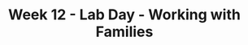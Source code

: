 ---
layout: single_embed_slide
title: "Week 12 - Lab Day - Working with Families"
presentation_id: UtmCGr
canonical_url: /presentations/UtmCGr/
slides:
  - slide_name: ../deck-5095-large-0.jpeg
    slide_thumbnail: ../deck-5095-thumb-0.jpeg
    slide_text: >
      <p><strong>Location</strong>: CBC Campus -  SWL 108<br />
      <strong>Time</strong>: Wednesdays from 5:30-8:15<br />
      <strong>Week 12</strong>: 04/01/2020<br />
      <strong>Topic and Content Area</strong>: Working with Families II<br />
      <strong>Reading Assignment</strong>: Prest and Protinsky (1993)<br />
      <strong>Assignments Due</strong>: N/A<br />
      <strong>Other Important Information</strong>: N/A</p>
      
  - slide_name: ../deck-5095-large-1.jpeg
    slide_thumbnail: ../deck-5095-thumb-1.jpeg
    slide_text: >
      <p>[Whole Class Activity] Watch Family Therapy Video clip of the Simpsons.</p>
      <blockquote>
      <p>Today we will be talking about working with families and what that looks like.</p>
      </blockquote>
      
  - slide_name: ../deck-5095-large-2.jpeg
    slide_thumbnail: ../deck-5095-thumb-2.jpeg
    slide_text: >
      <ul>
      <li>Specific tools for working with families</li>
      <li>Dysfunctional family roles</li>
      <li>Implementation of family intervention</li>
      </ul>
      
  - slide_name: ../deck-5095-large-3.jpeg
    slide_thumbnail: ../deck-5095-thumb-3.jpeg
    slide_text: >
      <blockquote>
      <p>This activity is based both on work done ART and from Guiding Good Choices Parenting Classes. In ART the following are the sections of what is called the anger control chain.</p>
      </blockquote>
      <ul>
      <li>Triggers (internal / external)</li>
      <li>Cues</li>
      <li>Anger reducers</li>
      <li>Reminders</li>
      <li>Thinking ahead (if __ then __ thinking)</li>
      <li>Social skill</li>
      <li>Self evaluation</li>
      </ul>
      <blockquote>
      <p>I want to show you an activity you could do in groups / with families to help brainstorm what a youth’s cues are.</p>
      </blockquote>
      <p>[Whole Class Activity] Draw an outline of a person. Have people brainstorm what they feel like when they get upset. Using outrageous drawings.</p>
      
  - slide_name: ../deck-5095-large-4.jpeg
    slide_thumbnail: ../deck-5095-thumb-4.jpeg
    slide_text: >
      <blockquote>
      <p>The following is a handout I used to use many times when I have been working with families who have conflict.</p>
      </blockquote>
      <blockquote>
      <p>One way that I frequently used it was to talk about it point by point.</p>
      </blockquote>
      <blockquote>
      <p>[Whole Class Activity] Demonstrate with volunteers going through the form for a couple of minutes.</p>
      </blockquote>
      
  - slide_name: ../deck-5095-large-5.jpeg
    slide_thumbnail: ../deck-5095-thumb-5.jpeg
    slide_text: >
      <blockquote>
      <p>The following is a good list of validating vs. invalidating statements.</p>
      </blockquote>
      <blockquote>
      <p>[Whole Class Activity] Give class some time to review the material. What are some different ways that somebody could use this with a family?</p>
      </blockquote>
      
  - slide_name: ../deck-5095-large-6.jpeg
    slide_thumbnail: ../deck-5095-thumb-6.jpeg
    slide_text: >
      <blockquote>
      <p>The wellness wheel is not an activity I did as frequently with families as I did with individuals, but it it still works just as well.</p>
      </blockquote>
      <blockquote>
      <p>[Whole Class Activity] Have entire class complete a wellness wheel themselves, walking them through questions.</p>
      </blockquote>
      
  - slide_name: ../deck-5095-large-7.jpeg
    slide_thumbnail: ../deck-5095-thumb-7.jpeg
    slide_text: >
      <blockquote>
      <p>This is another form that I thought I’d share with you. It’s a pretty simple concept. Sometimes it can be really beneficial for our clients if we can make things simple and clearly defined.</p>
      </blockquote>
      <p>While, I don’t have other examples for you, similar style handouts could be made and used…</p>
      <ul>
      <li>Using I-Messages</li>
      <li>Eriksons stages of development</li>
      <li>…etc</li>
      </ul>
      
  - slide_name: ../deck-5095-large-8.jpeg
    slide_thumbnail: ../deck-5095-thumb-8.jpeg
    slide_text: >
      <blockquote>
      <p>There can be a number roles that family members might fall under. Sometimes, especially in literature regarding substance abuse, there are roles described as co-dependent or dysfunctional considered common. We are going to spend some time examining those.</p>
      </blockquote>
      <p>Also, something to consider. There is no real scientific backing to some of this, it is taken as standard and frequently seen, but has not be scientifically verified.</p>
      
  - slide_name: ../deck-5095-large-9.jpeg
    slide_thumbnail: ../deck-5095-thumb-9.jpeg
    slide_text: >
      <p>The entire family life revolves around the addict or alcoholic. Each codependent role has been taken on in order to “make sense” of, and handle, the dysfunction in the everyday life of the family.</p>
      <p>Understanding the addict is very important. Of equal importance is knowing that by making changes in your own actions, you can stop supporting the addictive behavior of your loved one.</p>
      
  - slide_name: ../deck-5095-large-10.jpeg
    slide_thumbnail: ../deck-5095-thumb-10.jpeg
    slide_text: >
      <blockquote>
      <p>This family member (often the oldest child) devotes his time and attention to making the family look “normal” and without problems.</p>
      </blockquote>
      <ul>
      <li>By overachieving and being successful in school, work or social activities.</li>
      <li>The Hero feels he can mask or make up for the dysfunctional home life.</li>
      <li>Everyone sees the Hero as kind, helpful and positive.</li>
      <li>Inside
      <ul>
      <li>Heroes often feel isolated inside</li>
      <li>Unable to express their true feelings.</li>
      </ul>
      </li>
      <li>They may have difficulty with intimate relationships in later life</li>
      <li>May suffer from illness related to stress.</li>
      <li>They are often workaholics as adults.</li>
      </ul>
      
  - slide_name: ../deck-5095-large-11.jpeg
    slide_thumbnail: ../deck-5095-thumb-11.jpeg
    slide_text: >
      <blockquote>
      <p>The Scapegoat (often the second born) always seems defiant, hostile and angry. They are perpetually in trouble at school, work or in social situations…</p>
      </blockquote>
      <ul>
      <li>Often our target client….</li>
      <li>Their behavior turns the focus away from the addict or alcoholic in the family</li>
      <li>They may also be reacting to the attention that the hero child receives</li>
      <li>Frequent turns to high risk behaviors as a way to express their inner feelings of emptiness.
      <ul>
      <li>The Scapegoat may experiment with drugs or alcohol.</li>
      <li>They may become sexually active at an early age, or get into frequent fights.</li>
      </ul>
      </li>
      <li>They can be very clever, and leaders in their own peer groups.</li>
      <li>Often the groups that they choose to associate with are gangs or other groups that do not present healthy relationships.</li>
      <li>All of these negative behaviors need to be seen as a cry for help!</li>
      </ul>
      
  - slide_name: ../deck-5095-large-12.jpeg
    slide_thumbnail: ../deck-5095-thumb-12.jpeg
    slide_text: >
      <blockquote>
      <p>This family member is often the youngest child in the family. They are the court jester, trying to get everyone to laugh. They do this unconsciously to improve the atmosphere in the dysfunctional household, as well as turn the focus away from the addict or alcoholic.</p>
      </blockquote>
      <ul>
      <li>The rest of the family may actually try to protect their “class clown” from the severity of the addiction, and whatever other problems exist within the family.</li>
      <li>The problem with this is that The Mascot may run away from problems, even as an adult, or continue to use humor to focus away from problems.</li>
      <li>The Mascot is often busy-busy-busy.</li>
      <li>They become anxious or depressed when things aren’t in constant motion.</li>
      <li>This hyperactivity makes it hard for them to concentrate very long on any one particularly thing, and this makes school or work difficult.</li>
      <li>Some mascots turn to drugs or alcohol to help them “slow down” or handle their anxiety.</li>
      </ul>
      
  - slide_name: ../deck-5095-large-13.jpeg
    slide_thumbnail: ../deck-5095-thumb-13.jpeg
    slide_text: >
      <blockquote>
      <p>The lost child basically disappears. They become loners, or are very shy. They feel like strangers or outsiders, not only in social situations, but also within their own families. Often they feel ignored, and that they don’t matter.</p>
      </blockquote>
      <ul>
      <li>Their way of handling the addictive behavior in the family is to draw away from interaction with family members.</li>
      <li>The Lost Child often has a rich inner life.</li>
      <li>Because they don’t interact, they never have a chance to develop important social and communication skills.</li>
      <li>The Lost Child avoids trouble, even if they truly need something.</li>
      <li>Sometimes they develop physical problems, such as asthma or obesity, in order to gain attention. They may never even realize they are doing this.</li>
      <li>As adults, they may never marry, or may have difficulty having an intimate relationship.</li>
      </ul>
      
  - slide_name: ../deck-5095-large-14.jpeg
    slide_thumbnail: ../deck-5095-thumb-14.jpeg
    slide_text: >
      <blockquote>
      <p>Next is the caretaker, but another descriptive word for this type of codependent family role is “enabler.”</p>
      </blockquote>
      <ul>
      <li>The Caretaker feels like they have to keep the family going.</li>
      <li>Over and over they take on the addicts problems and responsibilities.</li>
      <li>The fact that they have to do this may make The Caretaker angry or frustrated, but they never quite see that by choosing not to help they actually could help the addict.</li>
      <li>The Caretaker is the martyr of the family, and often supports not only the addictive behavior of the addict or alcoholic, but also the codependent roles that everyone else is playing.</li>
      </ul>
      
  - slide_name: ../deck-5095-large-15.jpeg
    slide_thumbnail: ../deck-5095-thumb-15.jpeg
    slide_text: >
      <blockquote>
      <p>“Social workers address a wide range of family problems and issues. Thus, the techniques and approaches used vary dramatically.” (p. 371)</p>
      </blockquote>
      <blockquote>
      <p>We can kind of think of these interventions as tools that we can keep in our tool belt.</p>
      </blockquote>
      
  - slide_name: ../deck-5095-large-16.jpeg
    slide_thumbnail: ../deck-5095-thumb-16.jpeg
    slide_text: >
      <blockquote>
      <p>“Reinforcing and reaffirming the positive qualities, strengths, and resources of a family should be an ongoing theme in work with families.” (p. 371)</p>
      </blockquote>
      <ol>
      <li>
      <strong>Emphasizing Positive Communication</strong>: Emphasize positive statement reported by the family</li>
      <li>
      <strong>Explore Exceptions</strong>: Encourage family members to share stories about themselves - discuss aspects of how have previously been successful. (think SFBT “Exploring for exceptions”)</li>
      <li>
      <strong>Strengths &amp; Competency</strong>: Note family interactions that reflect strength and competency (Underscoring positive family interactions)</li>
      <li>
      <strong>Positive Activities</strong>: Investigate times that family members enjoy together (what does it look like, where do they do it. Encouraging more…)</li>
      <li>
      <strong>Examine Problem Solving</strong>: Emphasize what families do well (learn how families solve problems)</li>
      </ol>
      
  - slide_name: ../deck-5095-large-17.jpeg
    slide_thumbnail: ../deck-5095-thumb-17.jpeg
    slide_text: >
      <blockquote>
      <p>“Reframing is a strategy that helps family members view a problem or issue with a different outlook or understand it in a different way.”</p>
      </blockquote>
      <ul>
      <li>Often times means changing negative thinking about another family member to a new more positive perspective</li>
      <li>Provides opportunities for sharing strengths</li>
      </ul>
      <blockquote>
      <p>[Activity] With a partner spend some time thinking thinking about something that you are ambivalent about changing. Spend time having discussion regarding the topic, and practice reframing your fellow students view on the topic.</p>
      </blockquote>
      
  - slide_name: ../deck-5095-large-18.jpeg
    slide_thumbnail: ../deck-5095-thumb-18.jpeg
    slide_text: >
      <blockquote>
      <p>“Problem-solving ‘focuses on how the family experienced differences as well as on its methods for solving difficult problems.” (p. 372)</p>
      </blockquote>
      <ul>
      <li>Exploring how manage behaviors (or other problem solving applications)</li>
      <li>Teaching the generalist intervention model</li>
      </ul>
      <blockquote>
      <p>[Discussion] What might this look like?</p>
      </blockquote>
      
  - slide_name: ../deck-5095-large-19.jpeg
    slide_thumbnail: ../deck-5095-thumb-19.jpeg
    slide_text: >
      <blockquote>
      <p>“Teaching parents how to improve their children’s behavior is a common goal in family treatment.” (p. 373)</p>
      </blockquote>
      <ul>
      <li>Opportunities for increasing positive behavior</li>
      <li>Opportunities for decreasing negative behaviors</li>
      <li>Teaching I-Messages</li>
      </ul>
      <p>-&gt; Slide</p>
      <ul>
      <li>Behavioral approaches (operant conditioning)
      <ul>
      <li>Positive reinforcement (consequence to increase a behavior)</li>
      <li>Negative reinforcement (removal of negative impact to increase behavior)</li>
      <li>Positive punishment (addition of something negative have to do)</li>
      <li>Negative punishment (taking away something enjoyable)</li>
      <li>Modeling (learning behavior by observation)</li>
      </ul>
      </li>
      </ul>
      
  - slide_name: ../deck-5095-large-20.jpeg
    slide_thumbnail: ../deck-5095-thumb-20.jpeg
    slide_text: >
      <blockquote>
      <p>Many times, our clients just need a little more support, and they are able to be successful.</p>
      </blockquote>
      <blockquote>
      <p>Brokering activities</p>
      </blockquote>
      <ul>
      <li>Focus on formal / in-formal supports</li>
      </ul>
      
  - slide_name: ../deck-5095-large-21.jpeg
    slide_thumbnail: ../deck-5095-thumb-21.jpeg
    slide_text: >
      <blockquote>
      <p>“Role playing refers to having a person assume a different role or part than the one he or she would normally assume.” (p. 374)</p>
      </blockquote>
      <ul>
      <li>(pretend to be somebody else) Can be one family member assuming the role of another family member (i.e. dad sees how yelling looks, kid sees how tantrum looks to others)</li>
      <li>(pretend to manage differently) Can be the person remains themselves, but practices doing it differently than would have (think about ART)</li>
      </ul>
      
  - slide_name: ../deck-5095-large-22.jpeg
    slide_thumbnail: ../deck-5095-thumb-22.jpeg
    slide_text: >
      <blockquote>
      <p>Recording makes people confront the effectiveness and appropriateness of their various verbal and nonverbal behaviors.</p>
      </blockquote>
      <blockquote>
      <p>Notes of caution -&gt; Using discretion, only infrequent / specific purpose.
      Can take time for families to get use to being recorded.</p>
      </blockquote>
      
  - slide_name: ../deck-5095-large-23.jpeg
    slide_thumbnail: ../deck-5095-thumb-23.jpeg
    slide_text: >
      <blockquote>
      <p>“Homework assignments are tasks given to client to be completed at home or outside the interview.” (p. 375)</p>
      </blockquote>
      <blockquote>
      <p>[Discussion] What are some possible examples of homework assignments?</p>
      </blockquote>
      <ul>
      <li>Should have at least one of the following:
      <ul>
      <li>Specific directions for activities</li>
      <li>Specific directions for frequency</li>
      <li>Specific directions for how to track progress</li>
      <li>Specific directions what going to share at the next meeting</li>
      <li>Indication of what might happen while implementing</li>
      </ul>
      </li>
      </ul>
      
---